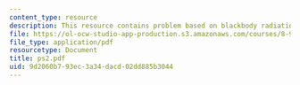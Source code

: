 ```yaml
---
content_type: resource
description: This resource contains problem based on blackbody radiation, Saha equation.
file: https://ol-ocw-studio-app-production.s3.amazonaws.com/courses/8-901-astrophysics-i-spring-2006/9d2060b793ec3a34dacd02dd885b3044_ps2.pdf
file_type: application/pdf
resourcetype: Document
title: ps2.pdf
uid: 9d2060b7-93ec-3a34-dacd-02dd885b3044
---
```


